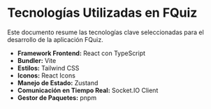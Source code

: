 # Tecnologías Utilizadas en FQuiz

Este documento resume las tecnologías clave seleccionadas para el desarrollo de la aplicación FQuiz.

- **Framework Frontend:** React con TypeScript
- **Bundler:** Vite
- **Estilos:** Tailwind CSS
- **Iconos:** React Icons
- **Manejo de Estado:** Zustand
- **Comunicación en Tiempo Real:** Socket.IO Client
- **Gestor de Paquetes:** pnpm